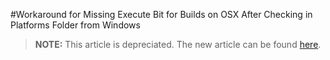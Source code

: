 <properties pageTitle="Bower Tutorial" 
  description="This is an article on bower tutorial" 
  services="" 
  documentationCenter=""
  authors="bursteg" />

  #Workaround for Missing Execute Bit for Builds on OSX After Checking in Platforms Folder from Windows

> **NOTE:** This article is depreciated. The new article can be found [here](/articles/tips-and-workarounds/ios/osx-set-execute/tips-and-workarounds-ios-osx-set-execute-readme.md).

